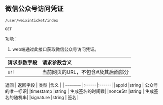 
## 微信公众号访问凭证

~~~
/user/weixinticket/index
~~~
~~~
GET
~~~


功能：  

1.  web端通过此接口获取微信公众号访问凭证。

| 请求参数字段        | 请求参数含义  |
| -------- |:------|
|url         |  当前网页的URL，不包含#及其后面部分|

返回
| 返回字段        | 类型  |含义  |
| -------- |:------|:------|
|appId      |string   |  公众号的唯一标识|
|timestamp   |string      |  生成签名的时间戳|
|nonceStr     |string    |  生成签名的随机串|
|signature        |string |  签名|









